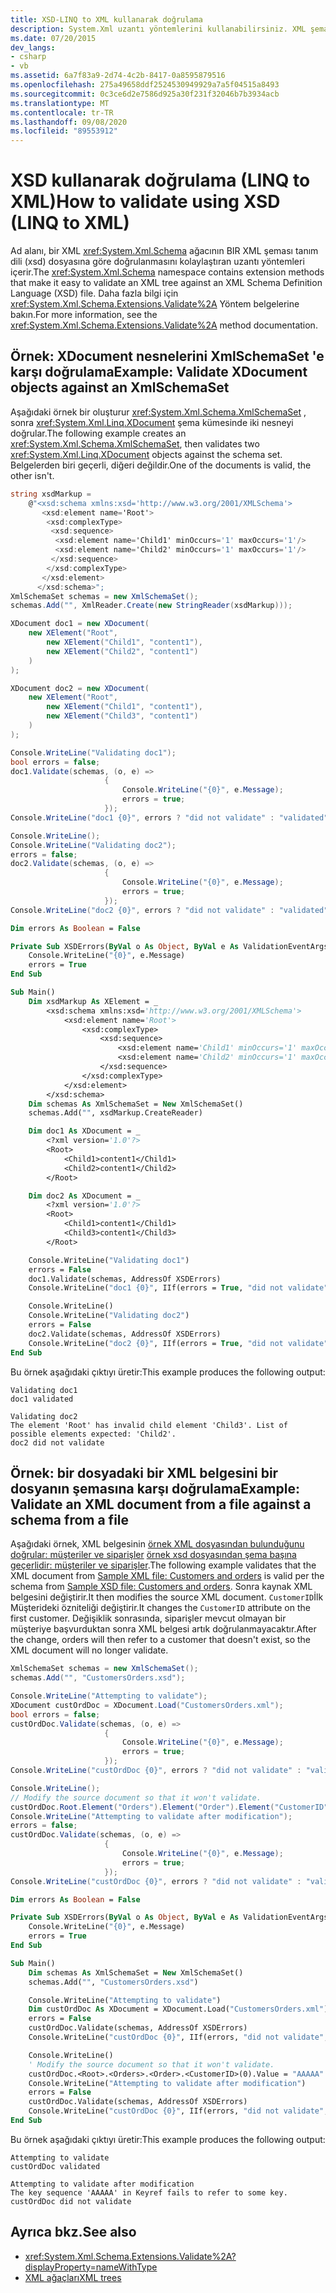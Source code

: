 ```yaml
---
title: XSD-LINQ to XML kullanarak doğrulama
description: System.Xml uzantı yöntemlerini kullanabilirsiniz. XML şeması tanım dili (XSD) dosyasına yönelik bir XML ağacını doğrulamak için şema ad alanı.
ms.date: 07/20/2015
dev_langs:
- csharp
- vb
ms.assetid: 6a7f83a9-2d74-4c2b-8417-0a8595879516
ms.openlocfilehash: 275a49658ddf2524530949929a7a5f04515a8493
ms.sourcegitcommit: 0c3ce6d2e7586d925a30f231f32046b7b3934acb
ms.translationtype: MT
ms.contentlocale: tr-TR
ms.lasthandoff: 09/08/2020
ms.locfileid: "89553912"
---
```

# <a name="how-to-validate-using-xsd-linq-to-xml"></a><span data-ttu-id="436de-103">XSD kullanarak doğrulama (LINQ to XML)</span><span class="sxs-lookup"><span data-stu-id="436de-103">How to validate using XSD (LINQ to XML)</span></span>

<span data-ttu-id="436de-104">Ad alanı, bir XML <xref:System.Xml.Schema> ağacının BIR XML şeması tanım dili (xsd) dosyasına göre doğrulanmasını kolaylaştıran uzantı yöntemleri içerir.</span><span class="sxs-lookup"><span data-stu-id="436de-104">The <xref:System.Xml.Schema> namespace contains extension methods that make it easy to validate an XML tree against an XML Schema Definition Language (XSD) file.</span></span> <span data-ttu-id="436de-105">Daha fazla bilgi için <xref:System.Xml.Schema.Extensions.Validate%2A> Yöntem belgelerine bakın.</span><span class="sxs-lookup"><span data-stu-id="436de-105">For more information, see the <xref:System.Xml.Schema.Extensions.Validate%2A> method documentation.</span></span>

## <a name="example-validate-xdocument-objects-against-an-xmlschemaset"></a><span data-ttu-id="436de-106">Örnek: XDocument nesnelerini XmlSchemaSet 'e karşı doğrulama</span><span class="sxs-lookup"><span data-stu-id="436de-106">Example: Validate XDocument objects against an XmlSchemaSet</span></span>

<span data-ttu-id="436de-107">Aşağıdaki örnek bir oluşturur <xref:System.Xml.Schema.XmlSchemaSet> , sonra <xref:System.Xml.Linq.XDocument> şema kümesinde iki nesneyi doğrular.</span><span class="sxs-lookup"><span data-stu-id="436de-107">The following example creates an <xref:System.Xml.Schema.XmlSchemaSet>, then validates two <xref:System.Xml.Linq.XDocument> objects against the schema set.</span></span> <span data-ttu-id="436de-108">Belgelerden biri geçerli, diğeri değildir.</span><span class="sxs-lookup"><span data-stu-id="436de-108">One of the documents is valid, the other isn't.</span></span>

```csharp
string xsdMarkup =
    @"<xsd:schema xmlns:xsd='http://www.w3.org/2001/XMLSchema'>
       <xsd:element name='Root'>
        <xsd:complexType>
         <xsd:sequence>
          <xsd:element name='Child1' minOccurs='1' maxOccurs='1'/>
          <xsd:element name='Child2' minOccurs='1' maxOccurs='1'/>
         </xsd:sequence>
        </xsd:complexType>
       </xsd:element>
      </xsd:schema>";
XmlSchemaSet schemas = new XmlSchemaSet();
schemas.Add("", XmlReader.Create(new StringReader(xsdMarkup)));

XDocument doc1 = new XDocument(
    new XElement("Root",
        new XElement("Child1", "content1"),
        new XElement("Child2", "content1")
    )
);

XDocument doc2 = new XDocument(
    new XElement("Root",
        new XElement("Child1", "content1"),
        new XElement("Child3", "content1")
    )
);

Console.WriteLine("Validating doc1");
bool errors = false;
doc1.Validate(schemas, (o, e) =>
                     {
                         Console.WriteLine("{0}", e.Message);
                         errors = true;
                     });
Console.WriteLine("doc1 {0}", errors ? "did not validate" : "validated");

Console.WriteLine();
Console.WriteLine("Validating doc2");
errors = false;
doc2.Validate(schemas, (o, e) =>
                     {
                         Console.WriteLine("{0}", e.Message);
                         errors = true;
                     });
Console.WriteLine("doc2 {0}", errors ? "did not validate" : "validated");
```

```vb
Dim errors As Boolean = False

Private Sub XSDErrors(ByVal o As Object, ByVal e As ValidationEventArgs)
    Console.WriteLine("{0}", e.Message)
    errors = True
End Sub

Sub Main()
    Dim xsdMarkup As XElement = _
        <xsd:schema xmlns:xsd='http://www.w3.org/2001/XMLSchema'>
            <xsd:element name='Root'>
                <xsd:complexType>
                    <xsd:sequence>
                        <xsd:element name='Child1' minOccurs='1' maxOccurs='1'/>
                        <xsd:element name='Child2' minOccurs='1' maxOccurs='1'/>
                    </xsd:sequence>
                </xsd:complexType>
            </xsd:element>
        </xsd:schema>
    Dim schemas As XmlSchemaSet = New XmlSchemaSet()
    schemas.Add("", xsdMarkup.CreateReader)

    Dim doc1 As XDocument = _
        <?xml version='1.0'?>
        <Root>
            <Child1>content1</Child1>
            <Child2>content1</Child2>
        </Root>

    Dim doc2 As XDocument = _
        <?xml version='1.0'?>
        <Root>
            <Child1>content1</Child1>
            <Child3>content1</Child3>
        </Root>

    Console.WriteLine("Validating doc1")
    errors = False
    doc1.Validate(schemas, AddressOf XSDErrors)
    Console.WriteLine("doc1 {0}", IIf(errors = True, "did not validate", "validated"))

    Console.WriteLine()
    Console.WriteLine("Validating doc2")
    errors = False
    doc2.Validate(schemas, AddressOf XSDErrors)
    Console.WriteLine("doc2 {0}", IIf(errors = True, "did not validate", "validated"))
End Sub
```

<span data-ttu-id="436de-109">Bu örnek aşağıdaki çıktıyı üretir:</span><span class="sxs-lookup"><span data-stu-id="436de-109">This example produces the following output:</span></span>

```output
Validating doc1
doc1 validated

Validating doc2
The element 'Root' has invalid child element 'Child3'. List of possible elements expected: 'Child2'.
doc2 did not validate
```

## <a name="example-validate-an-xml-document-from-a-file-against-a-schema-from-a-file"></a><span data-ttu-id="436de-110">Örnek: bir dosyadaki bir XML belgesini bir dosyanın şemasına karşı doğrulama</span><span class="sxs-lookup"><span data-stu-id="436de-110">Example: Validate an XML document from a file against a schema from a file</span></span>

<span data-ttu-id="436de-111">Aşağıdaki örnek, XML belgesinin [örnek XML dosyasından bulunduğunu doğrular: müşteriler ve siparişler](sample-xml-file-customers-orders.md) [örnek xsd dosyasından şema başına geçerlidir: müşteriler ve siparişler](sample-xsd-file-customers-orders.md).</span><span class="sxs-lookup"><span data-stu-id="436de-111">The following example validates that the XML document from [Sample XML file: Customers and orders](sample-xml-file-customers-orders.md) is valid per the schema from [Sample XSD file: Customers and orders](sample-xsd-file-customers-orders.md).</span></span> <span data-ttu-id="436de-112">Sonra kaynak XML belgesini değiştirir.</span><span class="sxs-lookup"><span data-stu-id="436de-112">It then modifies the source XML document.</span></span> <span data-ttu-id="436de-113">`CustomerID`İlk Müşterideki özniteliği değiştirir.</span><span class="sxs-lookup"><span data-stu-id="436de-113">It changes the `CustomerID` attribute on the first customer.</span></span> <span data-ttu-id="436de-114">Değişiklik sonrasında, siparişler mevcut olmayan bir müşteriye başvurduktan sonra XML belgesi artık doğrulanmayacaktır.</span><span class="sxs-lookup"><span data-stu-id="436de-114">After the change, orders will then refer to a customer that doesn't exist, so the XML document will no longer validate.</span></span>

```csharp
XmlSchemaSet schemas = new XmlSchemaSet();
schemas.Add("", "CustomersOrders.xsd");

Console.WriteLine("Attempting to validate");
XDocument custOrdDoc = XDocument.Load("CustomersOrders.xml");
bool errors = false;
custOrdDoc.Validate(schemas, (o, e) =>
                     {
                         Console.WriteLine("{0}", e.Message);
                         errors = true;
                     });
Console.WriteLine("custOrdDoc {0}", errors ? "did not validate" : "validated");

Console.WriteLine();
// Modify the source document so that it won't validate.
custOrdDoc.Root.Element("Orders").Element("Order").Element("CustomerID").Value = "AAAAA";
Console.WriteLine("Attempting to validate after modification");
errors = false;
custOrdDoc.Validate(schemas, (o, e) =>
                     {
                         Console.WriteLine("{0}", e.Message);
                         errors = true;
                     });
Console.WriteLine("custOrdDoc {0}", errors ? "did not validate" : "validated");
```

```vb
Dim errors As Boolean = False

Private Sub XSDErrors(ByVal o As Object, ByVal e As ValidationEventArgs)
    Console.WriteLine("{0}", e.Message)
    errors = True
End Sub

Sub Main()
    Dim schemas As XmlSchemaSet = New XmlSchemaSet()
    schemas.Add("", "CustomersOrders.xsd")

    Console.WriteLine("Attempting to validate")
    Dim custOrdDoc As XDocument = XDocument.Load("CustomersOrders.xml")
    errors = False
    custOrdDoc.Validate(schemas, AddressOf XSDErrors)
    Console.WriteLine("custOrdDoc {0}", IIf(errors, "did not validate", "validated"))

    Console.WriteLine()
    ' Modify the source document so that it won't validate.
    custOrdDoc.<Root>.<Orders>.<Order>.<CustomerID>(0).Value = "AAAAA"
    Console.WriteLine("Attempting to validate after modification")
    errors = False
    custOrdDoc.Validate(schemas, AddressOf XSDErrors)
    Console.WriteLine("custOrdDoc {0}", IIf(errors, "did not validate", "validated"))
End Sub
```

<span data-ttu-id="436de-115">Bu örnek aşağıdaki çıktıyı üretir:</span><span class="sxs-lookup"><span data-stu-id="436de-115">This example produces the following output:</span></span>

```output
Attempting to validate
custOrdDoc validated

Attempting to validate after modification
The key sequence 'AAAAA' in Keyref fails to refer to some key.
custOrdDoc did not validate
```

## <a name="see-also"></a><span data-ttu-id="436de-116">Ayrıca bkz.</span><span class="sxs-lookup"><span data-stu-id="436de-116">See also</span></span>

- <xref:System.Xml.Schema.Extensions.Validate%2A?displayProperty=nameWithType>
- [<span data-ttu-id="436de-117">XML ağaçları</span><span class="sxs-lookup"><span data-stu-id="436de-117">XML trees</span></span>](functional-construction.md)
